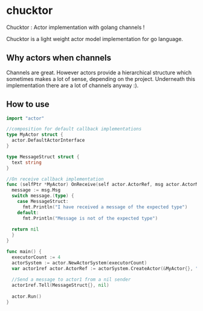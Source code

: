 # chucktor
Chucktor : Actor implementation with golang channels ! 

Chucktor is a light weight actor model implementation for go language.

## Why actors when channels ##

Channels are great. However actors provide a hierarchical structure which sometimes makes a lot of sense, depending on the project. Underneath this implementation there are a lot of channels anyway :).

## How to use ##

```go
import "actor"

//composition for default callback implementations
type MyActor struct {
  actor.DefaultActorInterface
}

type MessageStruct struct {
  text string
}

//On receive callback implementation
func (selfPtr *MyActor) OnReceive(self actor.ActorRef, msg actor.ActorMessage) error {
  message := msg.Msg
  switch message.(type) {
    case MessageStruct:
      fmt.Println("I have received a message of the expected type")
    default:
      fmt.Println("Message is not of the expected type")
      
  return nil
  }
}

func main() {
  executorCount := 4
  actorSystem := actor.NewActorSystem(executorCount)
  var actor1ref actor.ActorRef := actorSystem.CreateActor(&MyActor{}, "actor1")
  
  //Send a message to actor1 from a nil sender
  actor1ref.Tell(MessageStruct{}, nil)
  
  actor.Run()
}
```

